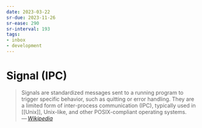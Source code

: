 ```yaml
---
date: 2023-03-22
sr-due: 2023-11-26
sr-ease: 290
sr-interval: 193
tags:
- inbox
- development
---
```


# Signal (IPC)

> Signals are standardized messages sent to a running program to trigger
> specific behavior, such as quitting or error handling. They are a limited form
> of inter-process communication (IPC), typically used in [[Unix]], Unix-like,
> and other POSIX-compliant operating systems.\
> — <cite>[Wikipedia](https://en.wikipedia.org/wiki/Signal_\(IPC\))</cite>
